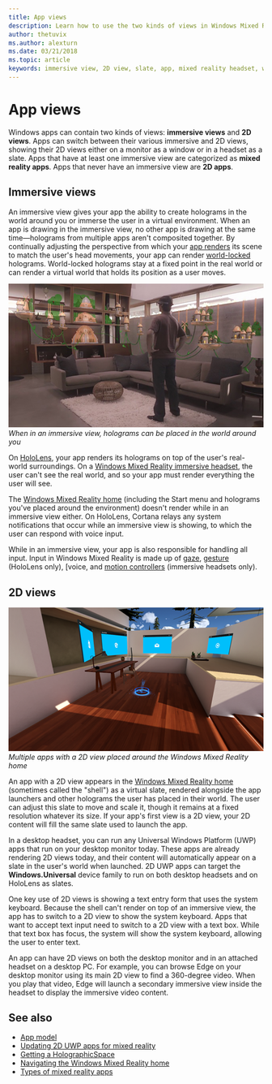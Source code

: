 ```yaml
---
title: App views
description: Learn how to use the two kinds of views in Windows Mixed Reality apps - immersive views and 2D views.
author: thetuvix
ms.author: alexturn
ms.date: 03/21/2018
ms.topic: article
keywords: immersive view, 2D view, slate, app, mixed reality headset, windows mixed reality headset, virtual reality headset, HoloLens, MRTK, Mixed Reality Toolkit
---
```


# App views

Windows apps can contain two kinds of views: **immersive views** and **2D views**. Apps can switch between their various immersive and 2D views, showing their 2D views either on a monitor as a window or in a headset as a slate. Apps that have at least one immersive view are categorized as **mixed reality apps**. Apps that never have an immersive view are **2D apps**.

## Immersive views

An immersive view gives your app the ability to create holograms in the world around you or immerse the user in a virtual environment. When an app is drawing in the immersive view, no other app is drawing at the same time&mdash;holograms from multiple apps aren't composited together. By continually adjusting the perspective from which your [app renders](../develop/platform-capabilities-and-apis/rendering.md) its scene to match the user's head movements, your app can render [world-locked](coordinate-systems.md) holograms. World-locked holograms stay at a fixed point in the real world or can render a virtual world that holds its position as a user moves.

![When in an immersive view, holograms can be placed in the world around you.](images/designoverview-940px.jpg)<br>
*When in an immersive view, holograms can be placed in the world around you*

On [HoloLens](https://docs.microsoft.com/hololens/hololens1-hardware), your app renders its holograms on top of the user's real-world surroundings. On a [Windows Mixed Reality immersive headset](../discover/immersive-headset-hardware-details.md), the user can't see the real world, and so your app must render everything the user will see.

The [Windows Mixed Reality home](../discover/navigating-the-windows-mixed-reality-home.md) (including the Start menu and holograms you've placed around the environment) doesn't render while in an immersive view either. On HoloLens, Cortana relays any system notifications that occur while an immersive view is showing, to which the user can respond with voice input.

While in an immersive view, your app is also responsible for handling all input. Input in Windows Mixed Reality is made up of [gaze](gaze-and-commit.md), [gesture](gaze-and-commit.md#composite-gestures) (HoloLens only), [voice, and [motion controllers](motion-controllers.md) (immersive headsets only).

## 2D views

![Multiple 2D views laid out around the Windows Mixed Reality home](images/teleportation-940px.png)<br>
*Multiple apps with a 2D view placed around the Windows Mixed Reality home*

An app with a 2D view appears in the [Windows Mixed Reality home](../discover/navigating-the-windows-mixed-reality-home.md) (sometimes called the "shell") as a virtual slate, rendered alongside the app launchers and other holograms the user has placed in their world. The user can adjust this slate to move and scale it, though it remains at a fixed resolution whatever its size. If your app's first view is a 2D view, your 2D content will fill the same slate used to launch the app.

In a desktop headset, you can run any Universal Windows Platform (UWP) apps that run on your desktop monitor today. These apps are already rendering 2D views today, and their content will automatically appear on a slate in the user's world when launched. 2D UWP apps can target the **Windows.Universal** device family to run on both desktop headsets and on HoloLens as slates.

One key use of 2D views is showing a text entry form that uses the system keyboard. Because the shell can't render on top of an immersive view, the app has to switch to a 2D view to show the system keyboard. Apps that want to accept text input need to switch to a 2D view with a text box. While that text box has focus, the system will show the system keyboard, allowing the user to enter text.

An app can have 2D views on both the desktop monitor and in an attached headset on a desktop PC. For example, you can browse Edge on your desktop monitor using its main 2D view to find a 360-degree video. When you play that video, Edge will launch a secondary immersive view inside the headset to display the immersive video content.

## See also

* [App model](app-model.md)
* [Updating 2D UWP apps for mixed reality](../develop/porting-apps/building-2d-apps.md)
* [Getting a HolographicSpace](../develop/native/getting-a-holographicspace.md)
* [Navigating the Windows Mixed Reality home](../discover/navigating-the-windows-mixed-reality-home.md)
* [Types of mixed reality apps](types-of-mixed-reality-apps.md)
